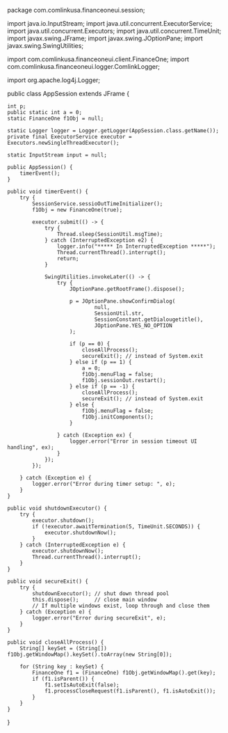 package com.comlinkusa.financeoneui.session;

import java.io.InputStream;
import java.util.concurrent.ExecutorService;
import java.util.concurrent.Executors;
import java.util.concurrent.TimeUnit;
import javax.swing.JFrame;
import javax.swing.JOptionPane;
import javax.swing.SwingUtilities;

import com.comlinkusa.financeoneui.client.FinanceOne;
import com.comlinkusa.financeoneui.logger.ComlinkLogger;

import org.apache.log4j.Logger;

public class AppSession extends JFrame {

    int p;
    public static int a = 0;
    static FinanceOne f1Obj = null;

    static Logger logger = Logger.getLogger(AppSession.class.getName());
    private final ExecutorService executor = Executors.newSingleThreadExecutor();

    static InputStream input = null;

    public AppSession() {
        timerEvent();
    }

    public void timerEvent() {
        try {
            SessionService.sessioOutTimeInitializer();
            f1Obj = new FinanceOne(true);

            executor.submit(() -> {
                try {
                    Thread.sleep(SessionUtil.msgTime);
                } catch (InterruptedException e2) {
                    logger.info("***** In InterruptedException *****");
                    Thread.currentThread().interrupt();
                    return;
                }

                SwingUtilities.invokeLater(() -> {
                    try {
                        JOptionPane.getRootFrame().dispose();

                        p = JOptionPane.showConfirmDialog(
                                null,
                                SessionUtil.str,
                                SessionConstant.getDialougetitle(),
                                JOptionPane.YES_NO_OPTION
                        );

                        if (p == 0) {
                            closeAllProcess();
                            secureExit(); // instead of System.exit
                        } else if (p == 1) {
                            a = 0;
                            f1Obj.menuFlag = false;
                            f1Obj.sessionOut.restart();
                        } else if (p == -1) {
                            closeAllProcess();
                            secureExit(); // instead of System.exit
                        } else {
                            f1Obj.menuFlag = false;
                            f1Obj.initComponents();
                        }

                    } catch (Exception ex) {
                        logger.error("Error in session timeout UI handling", ex);
                    }
                });
            });

        } catch (Exception e) {
            logger.error("Error during timer setup: ", e);
        }
    }

    public void shutdownExecutor() {
        try {
            executor.shutdown();
            if (!executor.awaitTermination(5, TimeUnit.SECONDS)) {
                executor.shutdownNow();
            }
        } catch (InterruptedException e) {
            executor.shutdownNow();
            Thread.currentThread().interrupt();
        }
    }

    public void secureExit() {
        try {
            shutdownExecutor(); // shut down thread pool
            this.dispose();     // close main window
            // If multiple windows exist, loop through and close them
        } catch (Exception e) {
            logger.error("Error during secureExit", e);
        }
    }

    public void closeAllProcess() {
        String[] keySet = (String[]) f1Obj.getWindowMap().keySet().toArray(new String[0]);

        for (String key : keySet) {
            FinanceOne f1 = (FinanceOne) f1Obj.getWindowMap().get(key);
            if (f1.isParent()) {
                f1.setIsAutoExit(false);
                f1.processCloseRequest(f1.isParent(), f1.isAutoExit());
            }
        }
    }
}